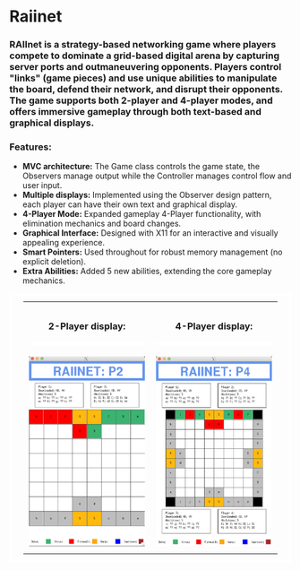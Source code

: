 # Raiinet
### RAIInet is a strategy-based networking game where players compete to dominate a grid-based digital arena by capturing server ports and outmaneuvering opponents. Players control "links" (game pieces) and use unique abilities to manipulate the board, defend their network, and disrupt their opponents. The game supports both 2-player and 4-player modes, and offers immersive gameplay through both text-based and graphical displays. 
  <h3>Features:</h3>
    <ul>
        <li><strong>MVC architecture:</strong> The Game class controls the game state, the Observers manage output while the Controller manages control flow and user input.</li>
        <li><strong>Multiple displays:</strong> Implemented using the Observer design pattern, each player can have their own text and graphical display.</li>
        <li><strong>4-Player Mode:</strong> Expanded gameplay 4-Player functionality, with elimination mechanics and board changes.</li>
        <li><strong>Graphical Interface:</strong> Designed with X11 for an interactive and visually appealing experience.</li>
        <li><strong>Smart Pointers:</strong> Used throughout for robust memory management (no explicit deletion).</li>
        <li><strong>Extra Abilities:</strong> Added 5 new abilities, extending the core gameplay mechanics.</li>
    </ul>
<table style="width: 100%; border-collapse: collapse; border: 5px solid white; padding: 10px 20px;">
  <tr>
    <td style="text-align: center; width: 50%; padding: 10px; vertical-align: top;">
      <h3>2-Player display:</h3>
      <div style="border: 2px solid white; margin: 20px 0;"></div>
      <img src="./assets/2Pdisplay.png" style="width: 100%; max-width: 100%;" />
    </td>
    <td style="text-align: center; width: 50%; padding: 10px; vertical-align: top;">
      <h3>4-Player display:</h3>
      <div style="border: 2px solid white; margin: 20px 0;"></div>
      <img src="./assets/4Pdisplay.png" style="width: 100%; max-width: 100%;" />
    </td>
  </tr>
</table>
